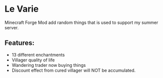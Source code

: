 # Le Varie

Minecraft Forge Mod add random things that is used to support my summer server.

## Features:
+ 13 different enchantments
+ Villager quality of life
+ Wandering trader now buying things
+ Discount effect from cured villager will NOT be accumulated.
